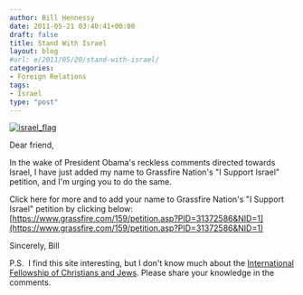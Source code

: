 ```yaml
---
author: Bill Hennessy
date: 2011-05-21 03:40:41+00:00
draft: false
title: Stand With Israel
layout: blog
#url: e/2011/05/20/stand-with-israel/
categories:
- Foreign Relations
tags:
- Israel
type: "post"
---
```


[![israel_flag](https://hennessysview.com/wp-content/uploads/2011/05/israel_flag_thumb.jpg)
](https://hennessysview.com/wp-content/uploads/2011/05/israel_flag.jpg)

Dear friend,

In the wake of President Obama's reckless comments directed
towards Israel, I have just added my name to Grassfire Nation's
"I Support Israel" petition, and I'm urging you to do the same.

Click here for more and to add your name to Grassfire Nation's
"I Support Israel" petition by clicking below:
[https://www.grassfire.com/159/petition.asp?PID=31372586&NID=1](https://www.grassfire.com/159/petition.asp?PID=31372586&NID=1)

Sincerely,
Bill

P.S.  I find this site interesting, but I don't know much about the [International Fellowship of Christians and Jews](https://www.ifcj.org/site/PageNavigator/sfi_home). Please share your knowledge in the comments.
